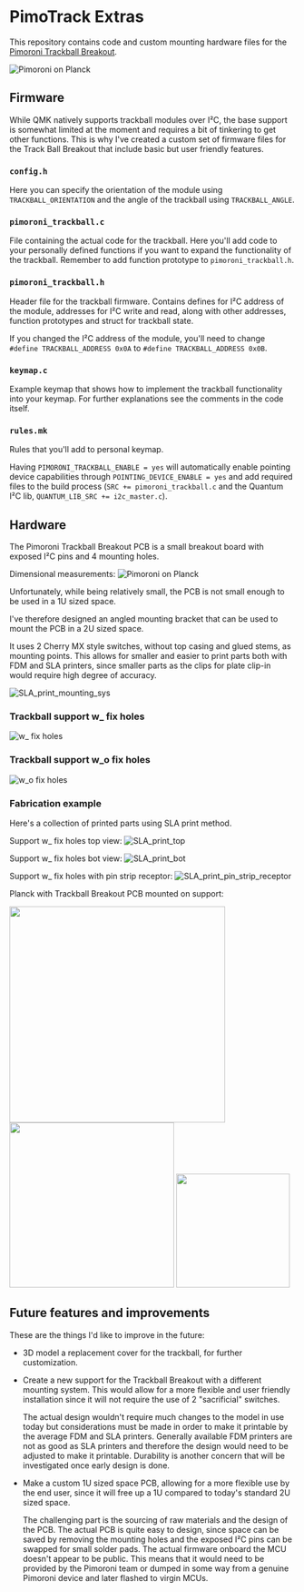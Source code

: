 # PimoTrack Extras

This repository contains code and custom mounting hardware files for the [Pimoroni Trackball Breakout](https://shop.pimoroni.com/products/trackball-breakout).

![Pimoroni on Planck](https://github.com/Cipulot/PimoPoint/blob/main/media/Pimoroni_on_Planck.jpg?raw=true)

## Firmware

While QMK natively supports trackball modules over I²C, the base support is somewhat limited at the moment and requires a bit of tinkering to get other functions.
This is why I've created a custom set of firmware files for the Track Ball Breakout that include basic but user friendly features.

### `config.h`

Here you can specify the orientation of the module using `TRACKBALL_ORIENTATION` and the angle of the trackball using `TRACKBALL_ANGLE`.

### `pimoroni_trackball.c`

File containing the actual code for the trackball. Here you'll add code to your personally defined functions if you want to expand the functionality of the trackball. Remember to add function prototype to `pimoroni_trackball.h`.

### `pimoroni_trackball.h`

Header file for the trackball firmware. Contains defines for I²C address of the module, addresses for I²C write and read, along with other addresses, function prototypes and struct for trackball state.

If you changed the I²C address of the module, you'll need to change `#define TRACKBALL_ADDRESS 0x0A` to `#define TRACKBALL_ADDRESS 0x0B`.

### `keymap.c`

Example keymap that shows how to implement the trackball functionality into your keymap.
For further explanations see the comments in the code itself.

### `rules.mk`

Rules that you'll add to personal keymap.

Having `PIMORONI_TRACKBALL_ENABLE = yes` will automatically enable pointing device capabilities through `POINTING_DEVICE_ENABLE = yes` and add required files to the build process (`SRC += pimoroni_trackball.c` and the Quantum I²C lib, `QUANTUM_LIB_SRC += i2c_master.c`).

## Hardware

The Pimoroni Trackball Breakout PCB is a small breakout board with exposed I²C pins and 4 mounting holes.

Dimensional measurements:
![Pimoroni on Planck](https://github.com/Cipulot/PimoPoint/blob/main/media/Mechanical_drawing.jpg?raw=true)

Unfortunately, while being relatively small, the PCB is not small enough to be used in a 1U sized space.

I've therefore designed an angled mounting bracket that can be used to mount the PCB in a 2U sized space.

It uses 2 Cherry MX style switches, without top casing and glued stems, as mounting points.
This allows for smaller and easier to print parts both with FDM and SLA printers, since smaller parts as the clips for plate clip-in would require high degree of accuracy.

![SLA_print_mounting_sys](https://github.com/Cipulot/PimoPoint/blob/main/media/SLA_print_mounting_sys.jpg?raw=true)

### Trackball support w_ fix holes

![w_ fix holes](https://github.com/Cipulot/PimoPoint/blob/main/media/3D_Trackball_support_w__fix_holes.jpg?raw=true)

### Trackball support w_o fix holes

![w_o fix holes](https://github.com/Cipulot/PimoPoint/blob/main/media/3D_Trackball_support_w_o_fix_holes.jpg?raw=true)

### Fabrication example

Here's a collection of printed parts using SLA print method.

Support w_ fix holes top view:
![SLA_print_top](https://github.com/Cipulot/PimoPoint/blob/main/media/SLA_print_top.jpg?raw=true)

Support w_ fix holes bot view:
![SLA_print_bot](https://github.com/Cipulot/PimoPoint/blob/main/media/SLA_print_bot.jpg?raw=true)

Support w_ fix holes with pin strip receptor:
![SLA_print_pin_strip_receptor](https://github.com/Cipulot/PimoPoint/blob/main/media/SLA_print_pin_strip.jpg?raw=true)

Planck with Trackball Breakout PCB mounted on support:
<p float="left">
  <img src="https://github.com/Cipulot/PimoPoint/blob/main/media/Module_mounted_front_view.jpg?raw=true" width="380" />
  <img src="https://github.com/Cipulot/PimoPoint/blob/main/media/Module_mounted_top_view.jpg?raw=true" width="290" />
  <img src="https://github.com/Cipulot/PimoPoint/blob/main/media/Module_mounted_profile_view.jpg?raw=true" width="200" />
</p>

## Future features and improvements

These are the things I'd like to improve in the future:

* 3D model a replacement cover for the trackball, for further customization.

* Create a new support for the Trackball Breakout with a different mounting system. This would allow for a more flexible and user friendly installation since it will not require the use of 2 "sacrificial" switches.

  The actual design wouldn't require much changes to the model in use today but considerations must be made in order to make it printable by the average FDM and SLA printers. Generally available FDM printers are not as good as SLA printers and therefore the design would need to be adjusted to make it printable. Durability is another concern that will be investigated once early design is done.

* Make a custom 1U sized space PCB, allowing for a more flexible use by the end user, since it will free up a 1U compared to today's standard 2U sized space.

  The challenging part is the sourcing of raw materials and the design of the PCB. The actual PCB is quite easy to design, since space can be saved by removing the mounting holes and the exposed I²C pins can be swapped for small solder pads. The actual firmware onboard the MCU doesn't appear to be public. This means that it would need to be provided by the Pimoroni team or dumped in some way from a genuine Pimoroni device and later flashed to virgin MCUs.
